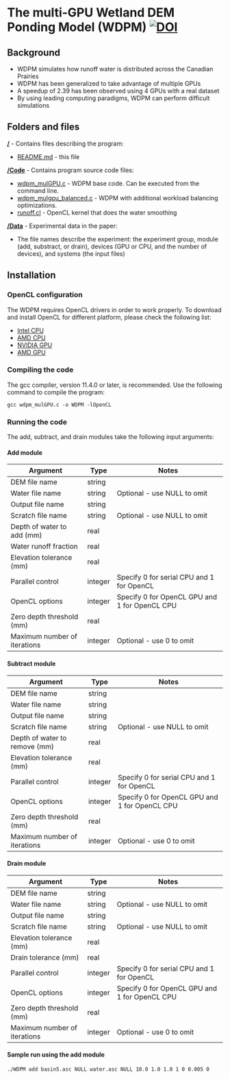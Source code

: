 # The multi-GPU Wetland DEM Ponding Model (WDPM) [![DOI](https://zenodo.org/badge/DOI/10.5281/zenodo.10608999.svg)](https://doi.org/10.5281/zenodo.10608999)

## Background
- WDPM simulates how runoff water is distributed across the Canadian Prairies
- WDPM has been generalized to take advantage of multiple GPUs
- A speedup of 2.39 has been observed using 4 GPUs with a real dataset
- By using leading computing paradigms, WDPM can perform difficult simulations

## Folders and files  

**[/](/)** - Contains files describing the program:  

- [README.md](/README.md) - this file  

**[/Code](/Code)** - Contains program source code files:

- [wdpm_mulGPU.c](/Code/wdpm_mulGPU.c) - WDPM base code. Can be executed from the command line.
- [wdpm_mulgpu_balanced.c](/Code/wdpm_mulgpu_balanced.c) - WDPM with additional workload balancing optimizations.
- [runoff.cl](/Code/runoff.cl) - OpenCL kernel that does the water smoothing

**[/Data](/Data)** - Experimental data in the paper:

- The file names describe the experiment: the experiment group, module (add, substract, or drain), devices (GPU or CPU, and the number of devices), and systems (the input files)

## Installation

### OpenCL configuration
The WDPM requires OpenCL drivers in order to work properly. To download and install OpenCL for different platform, please check the following list:  
- [Intel CPU](https://software.seek.intel.com/intel-opencl)
- [AMD CPU](https://www.amd.com/en/support)
- [NVIDIA GPU](https://www.nvidia.com/download/index.aspx?lang=en-us)
- [AMD GPU](https://www.amd.com/en/support)

### Compiling the code
The gcc compiler, version 11.4.0 or later, is recommended. Use the following command to compile the program:  

```
gcc wdpm_mulGPU.c -o WDPM -lOpenCL
```

### Running the code
The add, subtract, and drain modules take the following input arguments:

#### Add module
| Argument | Type | Notes |
| -------- | ---- | ----- |
| DEM file name | string | |  
| Water file name | string | Optional - use NULL to omit |  
| Output file name | string | | 
| Scratch file name | string | Optional - use NULL to omit | 
| Depth of water to add (mm) | real | |
| Water runoff fraction | real | |    
| Elevation tolerance (mm) | real | |  
| Parallel control | integer | Specify 0 for serial CPU and 1 for OpenCL |  
| OpenCL options | integer | Specify 0 for OpenCL GPU and 1 for OpenCL CPU | 
| Zero depth threshold (mm) | real | |  
| Maximum number of iterations | integer | Optional - use 0 to omit |  

#### Subtract module
| Argument | Type | Notes |
| -------- | ---- | ----- |
| DEM file name | string | |  
| Water file name | string | |  
| Output file name | string | |  
| Scratch file name | string | Optional - use NULL to omit |  
| Depth of water to remove (mm) | real | |  
| Elevation tolerance (mm) | real | |  
| Parallel control | integer | Specify 0 for serial CPU and 1 for OpenCL | 
| OpenCL options | integer | Specify 0 for OpenCL GPU and 1 for OpenCL CPU | 
| Zero depth threshold (mm) | real | |  
| Maximum number of iterations | integer | Optional - use 0 to omit |  

#### Drain module
| Argument | Type | Notes |
| -------- | ---- | ----- |
| DEM file name | string | |  
| Water file name | string | Optional - use NULL to omit |
| Output file name | string | |  
| Scratch file name | string | Optional - use NULL to omit |  
| Elevation tolerance (mm) | real | |  
| Drain tolerance (mm) | real | |  
| Parallel control | integer | Specify 0 for serial CPU and 1 for OpenCL |
| OpenCL options | integer | Specify 0 for OpenCL GPU and 1 for OpenCL CPU | 
| Zero depth threshold (mm) | real | |  
| Maximum number of iterations | integer | Optional - use 0 to omit | 

#### Sample run using the add module
```
./WDPM add basin5.asc NULL water.asc NULL 10.0 1.0 1.0 1 0 0.005 0
```
